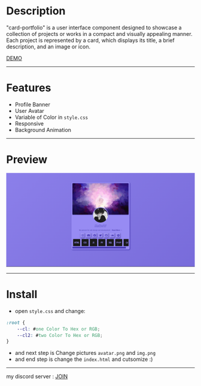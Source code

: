 # Description
"card-portfolio" is a user interface component designed to showcase a collection of projects or works in a compact and visually appealing manner. Each project is represented by a card, which displays its title, a brief description, and an image or icon.

[DEMO](https://hoseinfi.github.io/card-portifilo)
_________________________________________
# Features
- Profile Banner
- User Avatar
- Variable of Color in `style.css`
- Responsive
- Background Animation
_________________________________________
# Preview
![img](https://github.com/Hoseinfi/card-portifilo/blob/main/img%20(%20intro%20).png)
_________________________________________
# Install
- open `style.css` and change:
```css
:root {
	--cl: #one Color To Hex or RGB;
	--cl2: #two Color To Hex or RGB;
}
```
- and next step is Change pictures `avatar.png` and `img.png`
- and end step is change the `index.html` and cutsomize :)
_________________________________________
my discord server : [JOIN](https://discord.gg/tckXBhv3Rw)
